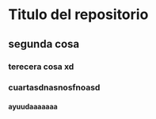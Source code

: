 # Titulo del repositorio
## segunda cosa
### terecera cosa xd
### cuartasdnasnosfnoasd
#### ayuudaaaaaaa